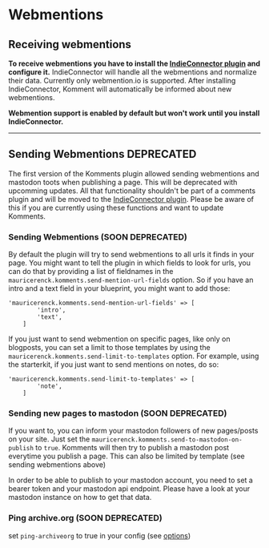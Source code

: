 
# Webmentions

## Receiving webmentions

**To receive webmentions you have to install the [IndieConnector plugin](https://github.com/mauricerenck/indieConnector) and configure it.** IndieConnector will handle all the webmentions and normalize their data. Currently only webmention.io is supported. After installing IndieConnector, Komment will automatically be informed about new webmentions.

**Webmention support is enabled by default but won't work until you install IndieConnector.**

---

## Sending Webmentions DEPRECATED

The first version of the Komments plugin allowed sending webmentions and mastodon toots when publishing a page. This will be deprecated with upcomming updates. All that functionality shouldn't be part of a comments plugin and will be moved to the [IndieConnector plugin](https://github.com/mauricerenck/indieConnector). Please be aware of this if you are currently using these functions and want to update Komments.

### Sending Webmentions (SOON DEPRECATED)

By default the plugin will try to send webmentions to all urls it finds in your page. You might want to tell the plugin in which fields to look for urls, you can do that by providing a list of fieldnames in the `mauricerenck.komments.send-mention-url-fields` option. So if you have an intro and a text field in your blueprint, you might want to add those:

```
'mauricerenck.komments.send-mention-url-fields' => [
        'intro',
        'text',
    ]
```

If you just want to send webmention on specific pages, like only on blogposts, you can set a limit to those templates by using the `mauricerenck.komments.send-limit-to-templates` option. For example, using the starterkit, if you just want to send mentions on notes, do so:

```
'mauricerenck.komments.send-limit-to-templates' => [
        'note',
    ]
```

### Sending new pages to mastodon (SOON DEPRECATED)

If you want to, you can inform your mastodon followers of new pages/posts on your site. Just set the `mauricerenck.komments.send-to-mastodon-on-publish` to `true`. Komments will then try to publish a mastodon post everytime you publish a page. This can also be limited by template (see sending webmentions above)

In order to be able to publish to your mastodon account, you need to set a bearer token and your mastodon api endpoint. Please have a look at your mastodon instance on how to get that data.

### Ping archive.org (SOON DEPRECATED)

set `ping-archiveorg` to true in your config (see [options](/docs/options.md))
